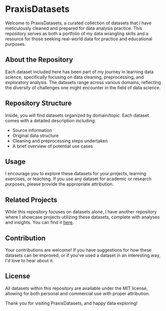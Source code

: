 # PraxisDatasets

Welcome to PraxisDatasets, a curated collection of datasets that I have meticulously cleaned and prepared for data analysis practice. This repository serves as both a portfolio of my data wrangling skills and a resource for those seeking real-world data for practice and educational purposes.

## About the Repository

Each dataset included here has been part of my journey in learning data science, specifically focusing on data cleaning, preprocessing, and exploratory analysis. The datasets range across various domains, reflecting the diversity of challenges one might encounter in the field of data science.

## Repository Structure

Inside, you will find datasets organized by domain/topic. Each dataset comes with a detailed description including:

- Source information
- Original data structure
- Cleaning and preprocessing steps undertaken
- A brief overview of potential use cases

## Usage

I encourage you to explore these datasets for your projects, learning exercises, or teaching. If you use any dataset for academic or research purposes, please provide the appropriate attribution.

## Related Projects

While this repository focuses on datasets alone, I have another repository where I showcase projects utilizing these datasets, complete with analyses and insights. You can find it [here](URL-of-projects-repository).

## Contribution

Your contributions are welcome! If you have suggestions for how these datasets can be improved, or if you've used a dataset in an interesting way, I'd love to hear about it.

## License

All datasets within this repository are available under the MIT license, allowing for both personal and commercial use with proper attribution.

Thank you for visiting PraxisDatasets, and happy data exploring!

